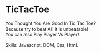 # TicTacToe

You Thought You Are Good In Tic Tac Toe?
<br>
Because try to beat AI! It is unbeatable!
<br>
You can also Play Player Vs Player!
<br>
<br>
Skills: Javascript, DOM, Css, Html.
